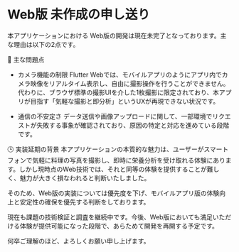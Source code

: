 # Web版 未作成の申し送り
本アプリケーションにおける Web版の開発は現在未完了となっております。主な理由は以下の2点です。

🔹 主な問題点
- カメラ機能の制限
Flutter Webでは、モバイルアプリのようにアプリ内でカメラ映像をリアルタイム表示し、自由に撮影操作を行うことができません。代わりに、ブラウザ標準の撮影UIを介した1枚撮影に限定されており、本アプリが目指す「気軽な撮影と即分析」というUXが再現できない状況です。

- 通信の不安定さ
データ送信や画像アップロードに関して、一部環境でリクエストが失敗する事象が確認されており、原因の特定と対応を進めている段階です。

🕒 実装延期の背景
本アプリケーションの本質的な魅力は、ユーザーがスマートフォンで気軽に料理の写真を撮影し、即時に栄養分析を受け取れる体験にあります。しかし現時点のWeb技術では、それと同等の体験を提供することが難しく、魅力が大きく損なわれると判断いたしました。

そのため、Web版の実装については優先度を下げ、モバイルアプリ版の体験向上と安定性の確保を優先する判断をしております。

現在も課題の技術検証と調査を継続中です。今後、Web版においても満足いただける体験が提供可能になった段階で、あらためて開発を再開する予定です。

何卒ご理解のほど、よろしくお願い申し上げます。
